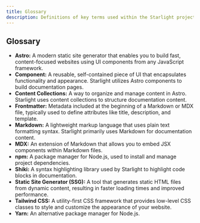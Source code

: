 ```yaml
---
title: Glossary
description: Definitions of key terms used within the Starlight project documentation.
---
```


## Glossary

*   **Astro:** A modern static site generator that enables you to build fast, content-focused websites using UI components from any JavaScript framework.
*   **Component:** A reusable, self-contained piece of UI that encapsulates functionality and appearance. Starlight utilizes Astro components to build documentation pages.
*   **Content Collections:** A way to organize and manage content in Astro. Starlight uses content collections to structure documentation content.
*   **Frontmatter:** Metadata included at the beginning of a Markdown or MDX file, typically used to define attributes like title, description, and template.
*   **Markdown:** A lightweight markup language that uses plain text formatting syntax. Starlight primarily uses Markdown for documentation content. 
*   **MDX:** An extension of Markdown that allows you to embed JSX components within Markdown files.
*   **npm:** A package manager for Node.js, used to install and manage project dependencies.
*   **Shiki:** A syntax highlighting library used by Starlight to highlight code blocks in documentation.
*   **Static Site Generator (SSG):** A tool that generates static HTML files from dynamic content, resulting in faster loading times and improved performance.
*   **Tailwind CSS:** A utility-first CSS framework that provides low-level CSS classes to style and customize the appearance of your website. 
*   **Yarn:** An alternative package manager for Node.js. 


